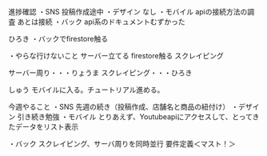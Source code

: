 進捗確認
・SNS
投稿作成途中
・デザイン
なし
・モバイル
apiの接続方法の調査
あとは接続
・バック
api系のドキュメントむずかった

ひろき
・バックでfirestore触る

・やらな行けないこと
サーバー立てる
firestore触る
スクレイピング

サーバー周り・・・りょうま
スクレイピング・・・ひろき

しゅう
モバイルに入る。チュートリアル進める。

今週やること
・SNS
先週の続き（投稿作成、店舗名と商品の紐付け）
・デザイン
引き続き勉強
・モバイル
とりあえず、Youtubeapiにアクセスして、とってきたデータをリスト表示

・バック
スクレイピング、サーバ周りを同時並行
要件定義＜マスト！＞
